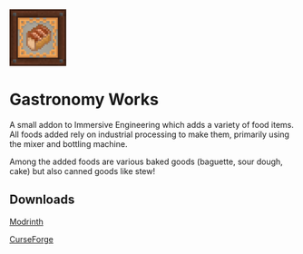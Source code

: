 <img src="src/main/resources/logo.png" width="100" height="100">

# Gastronomy Works

A small addon to Immersive Engineering which adds a variety of food items.
All foods added rely on industrial processing to make them, primarily using the mixer and bottling machine.

Among the added foods are various baked goods (baguette, sour dough, cake) but also canned goods like stew!

## Downloads
[Modrinth](https://modrinth.com/project/gastronomy-works)

[CurseForge](https://www.curseforge.com/minecraft/mc-mods/gastronomy-works)
